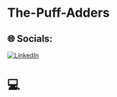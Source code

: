 # The-Puff-Adders

## 🌐 Socials:
[![LinkedIn](https://img.shields.io/badge/LinkedIn-%230077B5.svg?logo=linkedin&logoColor=white)](https://linkedin.com/in/the-puff-adder) 

# 💻 
